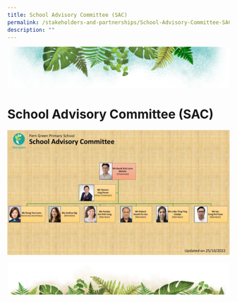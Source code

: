 ```yaml
---
title: School Advisory Committee (SAC)
permalink: /stakeholders-and-partnerships/School-Advisory-Committee-SAC/
description: ""
---
```

![](/images/Banner.png)

# School Advisory Committee (SAC)

![](/images/SAC/SAC.jpeg)

![](/images/bg-bottom.png)